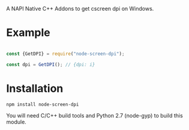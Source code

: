 A NAPI Native C++ Addons to get cscreen dpi on Windows.

Example
=======

```js

const {GetDPI} = require("node-screen-dpi");

const dpi = GetDPI(); // {dpi: i}

```

Installation
============

`npm install node-screen-dpi`

You will need C/C++ build tools and Python 2.7 (node-gyp) to build this module.